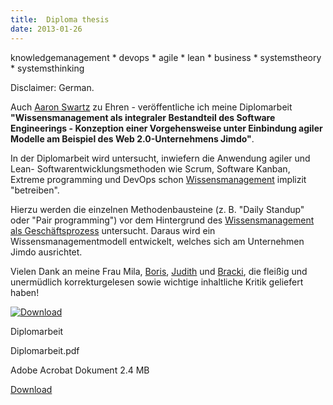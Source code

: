 ```yaml
---
title:  Diploma thesis
date: 2013-01-26
---
```

knowledgemanagement \* devops \* agile \* lean \* business \* systemstheory \* systemsthinking

Disclaimer: German.

Auch [Aaron Swartz](http://en.wikipedia.org/wiki/Aaron_Swartz#Death) zu Ehren - veröffentliche ich meine Diplomarbeit **"Wissensmanagement als integraler
Bestandteil des Software Engineerings - Konzeption einer Vorgehensweise unter Einbindung agiler Modelle am Beispiel des Web 2.0-Unternehmens Jimdo"**.

In der Diplomarbeit wird untersucht, inwiefern die Anwendung agiler und Lean- Softwarentwicklungsmethoden wie Scrum, Software Kanban, Extreme programming und DevOps schon [Wissensmanagement](http://de.wikipedia.org/wiki/Wissensmanagement) implizit "betreiben".

Hierzu werden die einzelnen Methodenbausteine (z. B. "Daily Standup" oder "Pair programming") vor dem Hintergrund des [Wissensmanagement als Geschäftsprozess](http://www.artm-friends.at/am/km/basics/mod-willke-d.html) untersucht. Daraus wird ein Wissensmanagementmodell entwickelt, welches sich am Unternehmen Jimdo ausrichtet.

Vielen Dank an meine Frau Mila, [Boris](https://twitter.com/3oris), [Judith](http://www.judithandresen.com/) und [Bracki](https://twitter.com/bracki), die fleißig und unermüdlich korrekturgelesen sowie wichtige inhaltliche Kritik geliefert haben!

[![Download](https://assets.jimstatic.com/s/img/cc/icons/pdf.png)
](http://www.ruempler.eu/app/download/7068269248/Diplomarbeit.pdf?t=1359201160)

Diplomarbeit

Diplomarbeit.pdf

Adobe Acrobat Dokument
2.4 MB

[Download](http://www.ruempler.eu/app/download/7068269248/Diplomarbeit.pdf?t=1359201160)

